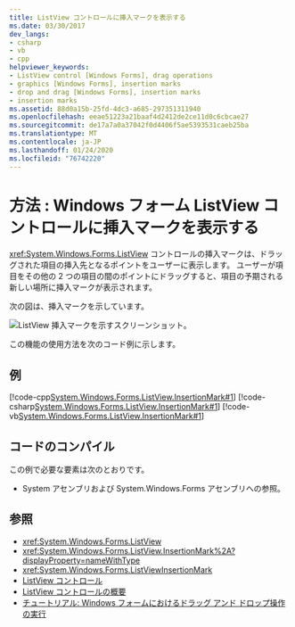 ```yaml
---
title: ListView コントロールに挿入マークを表示する
ms.date: 03/30/2017
dev_langs:
- csharp
- vb
- cpp
helpviewer_keywords:
- ListView control [Windows Forms], drag operations
- graphics [Windows Forms], insertion marks
- drop and drag [Windows Forms], insertion marks
- insertion marks
ms.assetid: 88d0a15b-25fd-4dc3-a685-297351311940
ms.openlocfilehash: eeae51223a21baaf4d2412de2ce11d0c6cbcae27
ms.sourcegitcommit: de17a7a0a37042f0d4406f5ae5393531caeb25ba
ms.translationtype: MT
ms.contentlocale: ja-JP
ms.lasthandoff: 01/24/2020
ms.locfileid: "76742220"
---
```

# <a name="how-to-display-an-insertion-mark-in-a-windows-forms-listview-control"></a>方法 : Windows フォーム ListView コントロールに挿入マークを表示する
<xref:System.Windows.Forms.ListView> コントロールの挿入マークは、ドラッグされた項目の挿入先となるポイントをユーザーに表示します。 ユーザーが項目をその他の 2 つの項目の間のポイントにドラッグすると、項目の予期される新しい場所に挿入マークが表示されます。  
  
 次の図は、挿入マークを示しています。  
  
 ![ListView 挿入マークを示すスクリーンショット。](./media/how-to-display-an-insertion-mark-in-a-windows-forms-listview-control/listview-insertion-mark.gif "ListViewInsertion")  
  
 この機能の使用方法を次のコード例に示します。  
  
## <a name="example"></a>例  
 [!code-cpp[System.Windows.Forms.ListView.InsertionMark#1](~/samples/snippets/cpp/VS_Snippets_Winforms/System.Windows.Forms.ListView.InsertionMark/CPP/listviewinsertionmarkexample.cpp#1)]
 [!code-csharp[System.Windows.Forms.ListView.InsertionMark#1](~/samples/snippets/csharp/VS_Snippets_Winforms/System.Windows.Forms.ListView.InsertionMark/CS/listviewinsertionmarkexample.cs#1)]
 [!code-vb[System.Windows.Forms.ListView.InsertionMark#1](~/samples/snippets/visualbasic/VS_Snippets_Winforms/System.Windows.Forms.ListView.InsertionMark/VB/listviewinsertionmarkexample.vb#1)]  
  
## <a name="compiling-the-code"></a>コードのコンパイル  
 この例で必要な要素は次のとおりです。  
  
- System アセンブリおよび System.Windows.Forms アセンブリへの参照。  
  
## <a name="see-also"></a>参照

- <xref:System.Windows.Forms.ListView>
- <xref:System.Windows.Forms.ListView.InsertionMark%2A?displayProperty=nameWithType>
- <xref:System.Windows.Forms.ListViewInsertionMark>
- [ListView コントロール](listview-control-windows-forms.md)
- [ListView コントロールの概要](listview-control-overview-windows-forms.md)
- [チュートリアル: Windows フォームにおけるドラッグ アンド ドロップ操作の実行](../advanced/walkthrough-performing-a-drag-and-drop-operation-in-windows-forms.md)
